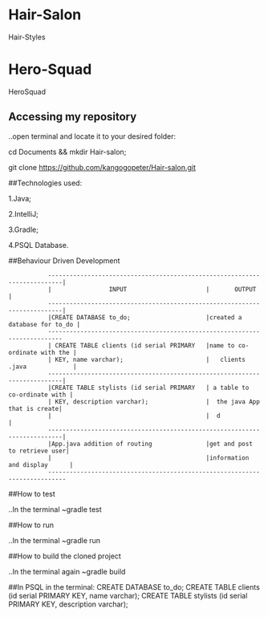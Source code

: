 # Hair-Salon
Hair-Styles

# Hero-Squad
HeroSquad
## Accessing my repository
..open terminal and locate it to your desired folder:

cd Documents && mkdir Hair-salon;

git clone https://github.com/kangogopeter/Hair-salon.git

##Technologies used:

1.Java;

2.IntelliJ;

3.Gradle;

4.PSQL Database.

##Behaviour Driven Development


               --------------------------------------------------------------------------|
               |                INPUT                      |       OUTPUT                |
               --------------------------------------------------------------------------|
               |CREATE DATABASE to_do;                     |created a database for to_do |
               --------------------------------------------------------------------------
               | CREATE TABLE clients (id serial PRIMARY   |name to co-ordinate with the |
               | KEY, name varchar);                       |   clients .java             |
               --------------------------------------------------------------------------|
               |CREATE TABLE stylists (id serial PRIMARY   | a table to co-ordinate with |
               | KEY, description varchar);                |  the java App that is create|
               |                                           |  d                          |
               --------------------------------------------------------------------------|
               |App.java addition of routing               |get and post to retrieve user|
               |                                           |information and display      |
               ---------------------------------------------------------------------------

##How to test

..In the terminal
~gradle test

##How to run

..In the terminal
~gradle run

##How to build the cloned project

..In the terminal again
~gradle build



##In PSQL in the terminal:
CREATE DATABASE to_do;
CREATE TABLE clients (id serial PRIMARY KEY, name varchar);
CREATE TABLE stylists (id serial PRIMARY KEY, description varchar);
